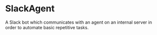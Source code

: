 # SlackAgent
A Slack bot which communicates with an agent on an internal server in order to automate basic repetitive tasks.
